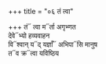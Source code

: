 +++
title = "०६ तं त्वा"

+++
तं᳓ त्वा म᳓र्ता अगृभ्णत  
देवे᳓भ्यो हव्यवाहन  
वि᳓श्वान् य᳓द् यज्ञाँ᳓ अभिपा᳓सि मानुष  
त᳓व क्र᳓त्वा यविष्ठिय